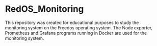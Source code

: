 # RedOS_Monitoring
This repository was created for educational purposes to study the monitoring system on the Freedos operating system. The Node exporter, Prometheus and Grafana programs running in Docker are used for the monitoring system.
